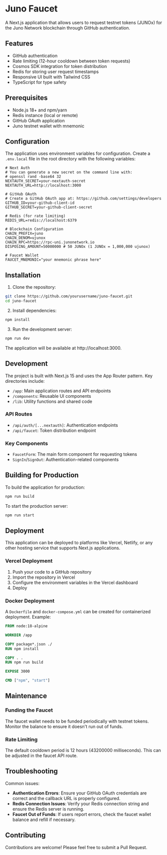 # Juno Faucet

A Next.js application that allows users to request testnet tokens (JUNOx) for the Juno Network blockchain through GitHub authentication.

## Features

- GitHub authentication
- Rate limiting (12-hour cooldown between token requests)
- Cosmos SDK integration for token distribution
- Redis for storing user request timestamps
- Responsive UI built with Tailwind CSS
- TypeScript for type safety

## Prerequisites

- Node.js 18+ and npm/yarn
- Redis instance (local or remote)
- GitHub OAuth application
- Juno testnet wallet with mnemonic

## Configuration

The application uses environment variables for configuration. Create a `.env.local` file in the root directory with the following variables:

```
# Next Auth
# You can generate a new secret on the command line with:
# openssl rand -base64 32
NEXTAUTH_SECRET=your-nextauth-secret
NEXTAUTH_URL=http://localhost:3000

# GitHub OAuth
# Create a GitHub OAuth app at: https://github.com/settings/developers
GITHUB_ID=your-github-client-id
GITHUB_SECRET=your-github-client-secret

# Redis (for rate limiting)
REDIS_URL=redis://localhost:6379

# Blockchain Configuration
CHAIN_PREFIX=juno
CHAIN_DENOM=ujunox
CHAIN_RPC=https://rpc-uni.junonetwork.io
DISPOSING_AMOUNT=50000000 # 50 JUNOx (1 JUNOx = 1,000,000 ujunox)

# Faucet Wallet
FAUCET_MNEMONIC="your mnemonic phrase here"
```

## Installation

1. Clone the repository:

```bash
git clone https://github.com/yourusername/juno-faucet.git
cd juno-faucet
```

2. Install dependencies:

```bash
npm install
```

3. Run the development server:

```bash
npm run dev
```

The application will be available at http://localhost:3000.

## Development

The project is built with Next.js 15 and uses the App Router pattern. Key directories include:

- `/app`: Main application routes and API endpoints
- `/components`: Reusable UI components
- `/lib`: Utility functions and shared code

### API Routes

- `/api/auth/[...nextauth]`: Authentication endpoints
- `/api/faucet`: Token distribution endpoint

### Key Components

- `FaucetForm`: The main form component for requesting tokens
- `SignIn`/`SignOut`: Authentication-related components

## Building for Production

To build the application for production:

```bash
npm run build
```

To start the production server:

```bash
npm run start
```

## Deployment

This application can be deployed to platforms like Vercel, Netlify, or any other hosting service that supports Next.js applications.

### Vercel Deployment

1. Push your code to a GitHub repository
2. Import the repository in Vercel
3. Configure the environment variables in the Vercel dashboard
4. Deploy

### Docker Deployment

A `Dockerfile` and `docker-compose.yml` can be created for containerized deployment. Example:

```dockerfile
FROM node:18-alpine

WORKDIR /app

COPY package*.json ./
RUN npm install

COPY . .
RUN npm run build

EXPOSE 3000

CMD ["npm", "start"]
```

## Maintenance

### Funding the Faucet

The faucet wallet needs to be funded periodically with testnet tokens. Monitor the balance to ensure it doesn't run out of funds.

### Rate Limiting

The default cooldown period is 12 hours (43200000 milliseconds). This can be adjusted in the faucet API route.

## Troubleshooting

Common issues:

- **Authentication Errors**: Ensure your GitHub OAuth credentials are correct and the callback URL is properly configured.
- **Redis Connection Issues**: Verify your Redis connection string and ensure the Redis server is running.
- **Faucet Out of Funds**: If users report errors, check the faucet wallet balance and refill if necessary.

## Contributing

Contributions are welcome! Please feel free to submit a Pull Request.
